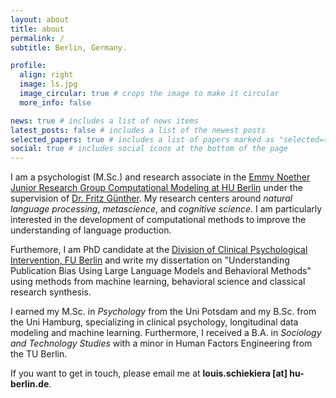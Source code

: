 ```yaml
---
layout: about
title: about
permalink: /
subtitle: Berlin, Germany.

profile:
  align: right
  image: ls.jpg
  image_circular: true # crops the image to make it circular
  more_info: false

news: true # includes a list of news items
latest_posts: false # includes a list of the newest posts
selected_papers: true # includes a list of papers marked as "selected={true}"
social: true # includes social icons at the bottom of the page
---
```


I am a psychologist (M.Sc.) and research associate in the <a href='https://www.psychology.hu-berlin.de/en/prof/emmy/kompmod/kompmod'> Emmy Noether Junior Research Group Computational Modeling at HU Berlin</a> under the supervision of <a href='https://sites.google.com/site/fritzgntr/home'>Dr. Fritz Günther</a>. My research centers around <i>natural language processing</i>, <i>metascience</i>, and <i>cognitive science</i>. I am particularly interested in the development of computational methods to improve the understanding of language production.

Furthemore, I am PhD candidate at the <a href='https://www.ewi-psy.fu-berlin.de/en/psychologie/arbeitsbereiche/klinisch_psychologische_intervention/'>Division of Clinical Psychological Intervention, FU Berlin</a> and write my dissertation on "Understanding Publication Bias Using Large Language Models and Behavioral Methods" using methods from machine learning, behavioral science and classical research synthesis.

I earned my M.Sc. in <i>Psychology</i> from the Uni Potsdam and my B.Sc. from the Uni Hamburg, specializing in clinical psychology, longitudinal data modeling and machine learning. Furthermore, I received a B.A. in <i>Sociology and Technology Studies</i>  with a minor in Human Factors Engineering from the TU Berlin.

If you want to get in touch, please email me at <b>louis.schiekiera [at] hu-berlin.de</b>.
